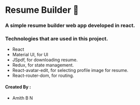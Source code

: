 # Resume Builder 📄

### A simple resume builder web app developed in react.

### Technologies that are used in this project.

  <ul>
    <li>React</li> 
    <li>Material UI, for UI</li>  
    <li>JSpdf, for downloading resume.</li> 
    <li>Redux, for state management.</li>  
    <li>React-avatar-edit, for selecting profile image for resume.</li>
    <li>React-router-dom, for routing.</li>
  </ul>
 
 #### Created By :    
  <ul>
    <li>Amith B N</li> 
  </ul>

